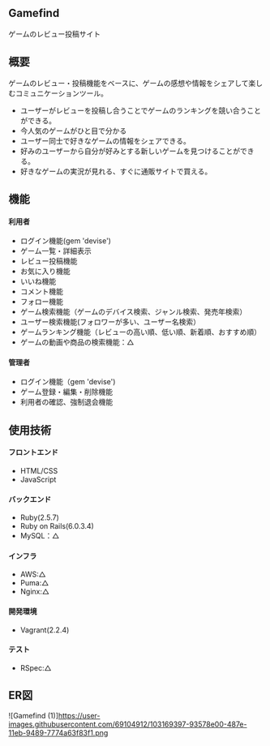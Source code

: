 ## Gamefind
ゲームのレビュー投稿サイト

## 概要
ゲームのレビュー・投稿機能をベースに、ゲームの感想や情報をシェアして楽しむコミュニケーションツール。
- ユーザーがレビューを投稿し合うことでゲームのランキングを競い合うことができる。
- 今人気のゲームがひと目で分かる<br>
- ユーザー同士で好きなゲームの情報をシェアできる。
- 好みのユーザーから自分が好みとする新しいゲームを見つけることができる。
- 好きなゲームの実況が見れる、すぐに通販サイトで買える。

## 機能 
#### 利用者
- ログイン機能(gem 'devise')
- ゲーム一覧・詳細表示
- レビュー投稿機能
- お気に入り機能
- いいね機能
- コメント機能
- フォロー機能
- ゲーム検索機能（ゲームのデバイス検索、ジャンル検索、発売年検索）
- ユーザー検索機能(フォロワーが多い、ユーザー名検索）
- ゲームランキング機能（レビューの高い順、低い順、新着順、おすすめ順）
- ゲームの動画や商品の検索機能：△
#### 管理者
- ログイン機能（gem 'devise')
- ゲーム登録・編集・削除機能
- 利用者の確認、強制退会機能

## 使用技術
#### フロントエンド
- HTML/CSS
- JavaScript
#### バックエンド
- Ruby(2.5.7)
- Ruby on Rails(6.0.3.4)
- MySQL：△
#### インフラ
- AWS:△
- Puma:△
- Nginx:△

#### 開発環境
- Vagrant(2.2.4)
#### テスト
- RSpec:△

## ER図
![Gamefind (1)]https://user-images.githubusercontent.com/69104912/103169397-93578e00-487e-11eb-9489-7774a63f83f1.png

